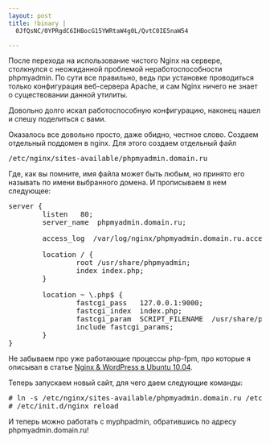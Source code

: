 ```yaml
--- 
layout: post
title: !binary |
  0JfQsNC/0YPRgdC6IHBocG15YWRtaW4g0L/QvtC0IE5naW54

---
```

После перехода на использование чистого Nginx на сервере, столкнулся с неожиданной проблемой неработоспособности phpmyadmin. По сути все правильно, ведь при установке проводиться только конфигурация веб-сервера Apache, и сам Nginx ничего не знает о существовании данной утилиты.

Довольно долго искал работоспособную конфигурацию, наконец нашел и спешу поделиться с вами.

<!--more-->Оказалось все довольно просто, даже обидно, честное слово. Создаем отдельный поддомен в nginx. Для этого создаем отдельный файл
<pre>/etc/nginx/sites-available/phpmyadmin.domain.ru</pre>
Где, как вы помните, имя файла может быть любым, но принято его называть по имени выбранного домена. И прописываем в нем следующее:
<pre>server &#123;
        listen   80;
        server_name  phpmyadmin.domain.ru;

        access_log  /var/log/nginx/phpmyadmin.domain.ru.access.log;

        location / &#123;
                root /usr/share/phpmyadmin;
                index index.php;
        }

        location ~ \.php$ &#123;
                fastcgi_pass   127.0.0.1:9000;
                fastcgi_index  index.php;
                fastcgi_param  SCRIPT_FILENAME  /usr/share/phpmyadmin$fastcgi_script_name;
                include fastcgi_params;
        }
}</pre>
Не забываем про уже работающие процессы php-fpm, про которые я описывал в статье <a href="http://www.juev.ru/2010/08/21/nginx-wordpress-in-ubuntu-10-04/">Nginx &amp; WordPress в Ubuntu 10.04</a>.

Теперь запускаем новый сайт, для чего даем следующие команды:
<pre># ln -s /etc/nginx/sites-available/phpmyadmin.domain.ru /etc/nginx/sites-enabled/phpmyadmin.domain.ru
# /etc/init.d/nginx reload</pre>
И теперь можно работать с myphpadmin, обратившись по адресу phpmyadmin.domain.ru!
